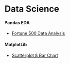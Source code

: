 # Data Science

#### Pandas EDA
* [Fortune 500 Data Analysis](hw1_DSCI250.ipynb)



#### MatplotLib
* [Scatterplot & Bar Chart](USCDSCvisualization.ipynb)
